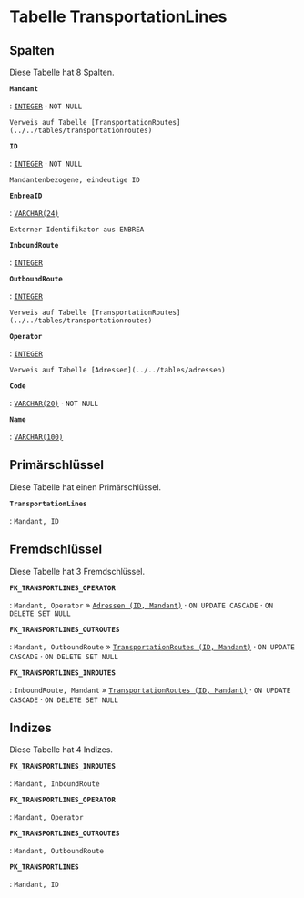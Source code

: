 # Tabelle **TransportationLines**

## Spalten

Diese Tabelle hat 8 Spalten.

**`Mandant`**

:   [`INTEGER`](https://firebirdsql.org/file/documentation/html/en/refdocs/fblangref40/firebird-40-language-reference.html#fblangref40-datatypes-inttypes) · `NOT NULL`

    Verweis auf Tabelle [TransportationRoutes](../../tables/transportationroutes)

**`ID`**

:   [`INTEGER`](https://firebirdsql.org/file/documentation/html/en/refdocs/fblangref40/firebird-40-language-reference.html#fblangref40-datatypes-inttypes) · `NOT NULL`

    Mandantenbezogene, eindeutige ID

**`EnbreaID`**

:   [`VARCHAR(24)`](https://firebirdsql.org/file/documentation/html/en/refdocs/fblangref40/firebird-40-language-reference.html#fblangref40-datatypes-chartypes)

    Externer Identifikator aus ENBREA

**`InboundRoute`**

:   [`INTEGER`](https://firebirdsql.org/file/documentation/html/en/refdocs/fblangref40/firebird-40-language-reference.html#fblangref40-datatypes-inttypes)

**`OutboundRoute`**

:   [`INTEGER`](https://firebirdsql.org/file/documentation/html/en/refdocs/fblangref40/firebird-40-language-reference.html#fblangref40-datatypes-inttypes)

    Verweis auf Tabelle [TransportationRoutes](../../tables/transportationroutes)

**`Operator`**

:   [`INTEGER`](https://firebirdsql.org/file/documentation/html/en/refdocs/fblangref40/firebird-40-language-reference.html#fblangref40-datatypes-inttypes)

    Verweis auf Tabelle [Adressen](../../tables/adressen)

**`Code`**

:   [`VARCHAR(20)`](https://firebirdsql.org/file/documentation/html/en/refdocs/fblangref40/firebird-40-language-reference.html#fblangref40-datatypes-chartypes) · `NOT NULL`

**`Name`**

:   [`VARCHAR(100)`](https://firebirdsql.org/file/documentation/html/en/refdocs/fblangref40/firebird-40-language-reference.html#fblangref40-datatypes-chartypes)

## Primärschlüssel

Diese Tabelle hat einen Primärschlüssel.

**`TransportationLines`**

:   `Mandant, ID`

## Fremdschlüssel

Diese Tabelle hat 3 Fremdschlüssel.

**`FK_TRANSPORTLINES_OPERATOR`**

:   `Mandant, Operator` » [`Adressen (ID, Mandant)`](../../tables/adressen) · `ON UPDATE CASCADE` · `ON DELETE SET NULL`

**`FK_TRANSPORTLINES_OUTROUTES`**

:   `Mandant, OutboundRoute` » [`TransportationRoutes (ID, Mandant)`](../../tables/transportationroutes) · `ON UPDATE CASCADE` · `ON DELETE SET NULL`

**`FK_TRANSPORTLINES_INROUTES`**

:   `InboundRoute, Mandant` » [`TransportationRoutes (ID, Mandant)`](../../tables/transportationroutes) · `ON UPDATE CASCADE` · `ON DELETE SET NULL`

## Indizes

Diese Tabelle hat 4 Indizes.

**`FK_TRANSPORTLINES_INROUTES`**

:   `Mandant, InboundRoute`

**`FK_TRANSPORTLINES_OPERATOR`**

:   `Mandant, Operator`

**`FK_TRANSPORTLINES_OUTROUTES`**

:   `Mandant, OutboundRoute`

**`PK_TRANSPORTLINES`**

:   `Mandant, ID`
